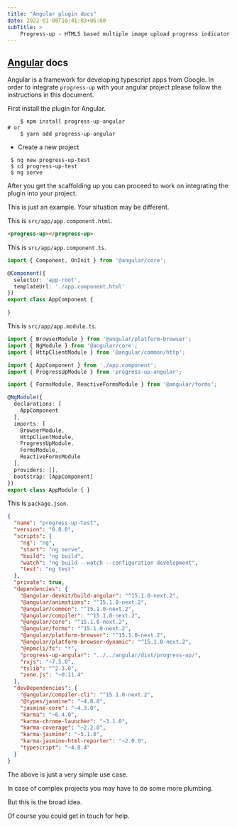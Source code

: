 ```yaml
---
title: "Angular plugin docs"
date: 2022-01-08T10:41:03+06:00
subTitle: >
    Progress-up - HTML5 based multiple image upload progress indicator plugin demos
---
```


## [Angular](https://angular.io) docs

Angular is a framework for developing typescript apps from Google. In
order to integrate `progress-up` with your angular project please follow
the instructions in this document.

First install the plugin for Angular.

```shell
	$ npm install progress-up-angular
# or 
	$ yarn add progress-up-angular
```

- Create a new project

```shell
 $ ng new progress-up-test
 $ cd progress-up-test
 $ ng serve
```

After you get the scaffolding up you can proceed to work on integrating
the plugin into your project.

This is just an example. Your situation may be different.

This is `src/app/app.component.html`.

```html
<progress-up></progress-up>
```

This is `src/app/app.component.ts`.

```ts
import { Component, OnInit } from '@angular/core';

@Component({
  selector: 'app-root',
  templateUrl: './app.component.html'
})
export class AppComponent {

}
```

This is `src/app/app.module.ts`.

```ts
import { BrowserModule } from '@angular/platform-browser';
import { NgModule } from '@angular/core';
import { HttpClientModule } from '@angular/common/http';

import { AppComponent } from './app.component';
import { ProgressUpModule } from 'progress-up-angular';

import { FormsModule, ReactiveFormsModule } from '@angular/forms';

@NgModule({
  declarations: [
    AppComponent
  ],
  imports: [
    BrowserModule,
    HttpClientModule,
    ProgressUpModule,
    FormsModule,
    ReactiveFormsModule
  ],
  providers: [],
  bootstrap: [AppComponent]
})
export class AppModule { }
```

This is `package.json`.

```json
{
  "name": "progress-up-test",
  "version": "0.0.0",
  "scripts": {
    "ng": "ng",
    "start": "ng serve",
    "build": "ng build",
    "watch": "ng build --watch --configuration development",
    "test": "ng test"
  },
  "private": true,
  "dependencies": {
    "@angular-devkit/build-angular": "^15.1.0-next.2",
    "@angular/animations": "^15.1.0-next.2",
    "@angular/common": "^15.1.0-next.2",
    "@angular/compiler": "^15.1.0-next.2",
    "@angular/core": "^15.1.0-next.2",
    "@angular/forms": "^15.1.0-next.2",
    "@angular/platform-browser": "^15.1.0-next.2",
    "@angular/platform-browser-dynamic": "^15.1.0-next.2",
    "@npmcli/fs": "*",
    "progress-up-angular": "../../angular/dist/progress-up/",
    "rxjs": "~7.5.0",
    "tslib": "^2.3.0",
    "zone.js": "~0.11.4"
  },
  "devDependencies": {
    "@angular/compiler-cli": "^15.1.0-next.2",
    "@types/jasmine": "~4.0.0",
    "jasmine-core": "~4.3.0",
    "karma": "~6.4.0",
    "karma-chrome-launcher": "~3.1.0",
    "karma-coverage": "~2.2.0",
    "karma-jasmine": "~5.1.0",
    "karma-jasmine-html-reporter": "~2.0.0",
    "typescript": "~4.8.4"
  }
}
```

The above is just a very simple use case.

In case of complex projects you may have to do some more plumbing.

But this is the broad idea.

Of course you could get in touch for help.
